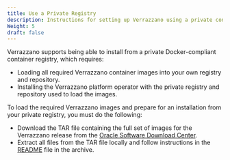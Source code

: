 ```yaml
---
title: Use a Private Registry
description: Instructions for setting up Verrazzano using a private container registry
Weight: 5
draft: false
---
```



Verrazzano supports being able to install from a private Docker-compliant container registry, which requires:

* Loading all required Verrazzano container images into your own registry and repository.
* Installing the Verrazzano platform operator with the private registry and repository used to load the images.

To load the required Verrazzano images and prepare for an installation from your private registry, you must do the following:

* Download the TAR file containing the full set of images for the Verrazzano release from the [Oracle Software Download Center](https://www.oracle.com/downloads/).
* Extract all files from the TAR file locally and follow instructions in the [README](https://github.com/verrazzano/verrazzano/blob/master/tools/scripts/README.md)
  file in the archive.
